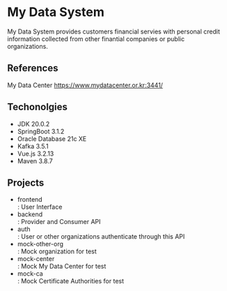 # My Data System
My Data System provides customers financial servies with personal credit information collected from other finantial companies or public organizations. 

## References
My Data Center <https://www.mydatacenter.or.kr:3441/>

## Techonolgies
- JDK 20.0.2
- SpringBoot 3.1.2
- Oracle Database 21c XE
- Kafka 3.5.1
- Vue.js 3.2.13
- Maven 3.8.7

## Projects
- frontend
  <br>: User Interface
- backend
  <br>: Provider and Consumer API
- auth
  <br>: User or other organizations authenticate through this API
- mock-other-org
  <br>: Mock organization for test
- mock-center
  <br>: Mock My Data Center for test
- mock-ca
  <br>: Mock Certificate Authorities for test
